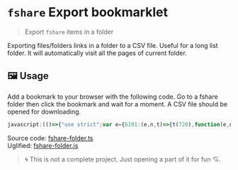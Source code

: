 # `fshare` Export bookmarklet

> Export `fshare` items in a folder

Exporting files/folders links in a folder to a CSV file. Useful for a long list folder. It will automatically visit all the pages of current folder.

## :framed_picture: Usage

Add a bookmark to your browser with the following code. Go to a fshare folder then click the bookmark and wait for a moment. A CSV file should be opened for downloading.

```js
javascript:(()=>{"use strict";var e={6191:(e,n,t)=>{t(720),function(e,n){const t="https://www.fshare.vn";let r="";const i=["folder","file"],s=e,c=[];let l=500;(function e(n=`/v3/files/folder?linkcode=${s}&sort=type%2Cname&per-page=50`){return fetch(`${t}/api${n}`,{referrer:`${t}/folder/${s}`,method:"GET",mode:"cors",credentials:"include"}).then((e=>e.json())).then((n=>{if(r||(r=n.current.name),c.push(...n.items.map((e=>Object.assign(e,{link:`${t}/${i[e.type]}/${e.linkcode}`})))),0==l--)return;const o=n._links.next;return o?(console.log("Getting",o),e(o)):void 0}))})().then((()=>{console.log(c);const e=c.map((e=>[e.link,e.name,...o(e)].join(","))).join("\n");console.save(e,n||`${r}.csv`)}))}(function(){const e=window.angular.element(document.querySelector(".download-folder-container")).scope().folder.breadcumbs;if(e&&e.length)return e[e.length-1].linkcode;return window.location.pathname.split("/folder/")[1]}());function o(e){if(e.beautiSize)return[e.beautiSize,e.beautiSize.split(" ")[0]];const n=(e.size/1048576).toFixed(2);return[`${n} MB`,n]}},720:(e,n)=>{Object.defineProperty(n,"__esModule",{value:!0}),window.console.save=function(e,n){if(!e)return void console.error("Console.save: No data");n||(n="console.json"),"object"==typeof e&&(e=JSON.stringify(e,void 0,2));const t=new Blob([e],{type:"text/json"}),o=document.createEvent("MouseEvents"),r=document.createElement("a");r.download=n,r.href=window.URL.createObjectURL(t),r.dataset.downloadurl=["text/json",r.download,r.href].join(":"),o.initMouseEvent("click",!0,!1,window,0,0,0,0,0,!1,!1,!1,!1,0,null),r.dispatchEvent(o)}}},n={};!function t(o){if(n[o])return n[o].exports;var r=n[o]={exports:{}};return e[o](r,r.exports,t),r.exports}(6191)})();
```

Source code: [fshare-folder.ts](./fshare-folder.ts)  
Uglified: [fshare-folder.js](./fshare-folder.js)  

> :cyclone: This is not a complete project. Just opening a part of it for fun :cupid:.